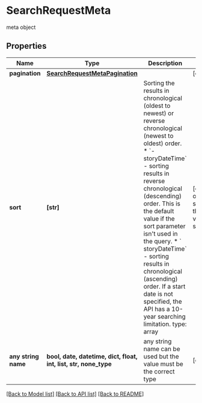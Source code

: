 # SearchRequestMeta

meta object

## Properties
Name | Type | Description | Notes
------------ | ------------- | ------------- | -------------
**pagination** | [**SearchRequestMetaPagination**](SearchRequestMetaPagination.md) |  | [optional] 
**sort** | **[str]** | Sorting the results in chronological (oldest to newest) or reverse chronological (newest to oldest) order.    *  &#x60;-storyDateTime&#x60; - sorting results in reverse chronological (descending) order. This is the default value if     the sort parameter isn&#39;t used in the query.       *  &#x60; storyDateTime&#x60; - sorting results in chronological (ascending) order. If a start date is not specified, the    API has a 10-year searching limitation.        type: array  | [optional]  if omitted the server will use the default value of ["-storyDateTime"]
**any string name** | **bool, date, datetime, dict, float, int, list, str, none_type** | any string name can be used but the value must be the correct type | [optional]

[[Back to Model list]](../README.md#documentation-for-models) [[Back to API list]](../README.md#documentation-for-api-endpoints) [[Back to README]](../README.md)


